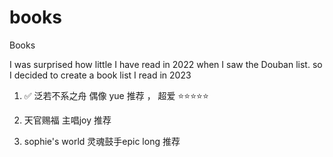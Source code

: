 # books
Books 

I was surprised how little I have read in 2022 when I saw the Douban list.
so I decided to create a book list I read in 2023

1. ✅ 泛若不系之舟
偶像 yue 推荐 ， 超爱 ⭐️⭐️⭐️⭐️⭐️

2. 天官赐福
主唱joy 推荐

3. sophie's world
灵魂鼓手epic long 推荐
